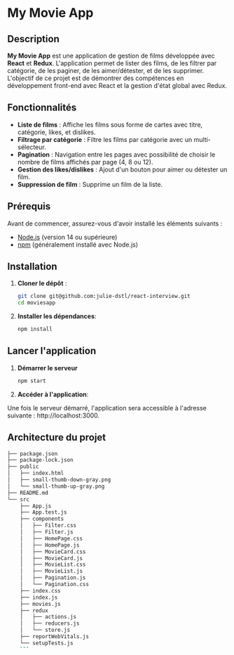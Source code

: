 # My Movie App

## Description

**My Movie App** est une application de gestion de films développée avec **React** et **Redux**. L'application permet de lister des films, de les filtrer par catégorie, de les paginer, de les aimer/détester, et de les supprimer. L'objectif de ce projet est de démontrer des compétences en développement front-end avec React et la gestion d'état global avec Redux.

## Fonctionnalités

- **Liste de films** : Affiche les films sous forme de cartes avec titre, catégorie, likes, et dislikes.
- **Filtrage par catégorie** : Filtre les films par catégorie avec un multi-sélecteur.
- **Pagination** : Navigation entre les pages avec possibilité de choisir le nombre de films affichés par page (4, 8 ou 12).
- **Gestion des likes/dislikes** : Ajout d'un bouton pour aimer ou détester un film.
- **Suppression de film** : Supprime un film de la liste.

## Prérequis

Avant de commencer, assurez-vous d'avoir installé les éléments suivants :

- [Node.js](https://nodejs.org/) (version 14 ou supérieure)
- [npm](https://www.npmjs.com/) (généralement installé avec Node.js)

## Installation

1. **Cloner le dépôt** :
   ```bash
   git clone git@github.com:julie-dstl/react-interview.git
   cd moviesapp
   ```

2. **Installer les dépendances**:
    ```bash
    npm install
    ```

## Lancer l'application

1. **Démarrer le serveur**
    ```bash
    npm start
    ```

2. **Accéder à l'application**:

Une fois le serveur démarré, l'application sera accessible à l'adresse suivante : http://localhost:3000.

## Architecture du projet

```bash
├── package.json
├── package-lock.json
├── public
│   ├── index.html
│   ├── small-thumb-down-gray.png
│   └── small-thumb-up-gray.png
├── README.md
└── src
    ├── App.js
    ├── App.test.js
    ├── components
    │   ├── Filter.css
    │   ├── Filter.js
    │   ├── HomePage.css
    │   ├── HomePage.js
    │   ├── MovieCard.css
    │   ├── MovieCard.js
    │   ├── MovieList.css
    │   ├── MovieList.js
    │   ├── Pagination.js
    │   └── Pagination.css
    ├── index.css
    ├── index.js
    ├── movies.js
    ├── redux
    │   ├── actions.js
    │   ├── reducers.js
    │   └── store.js
    ├── reportWebVitals.js
    └── setupTests.js
    ```
